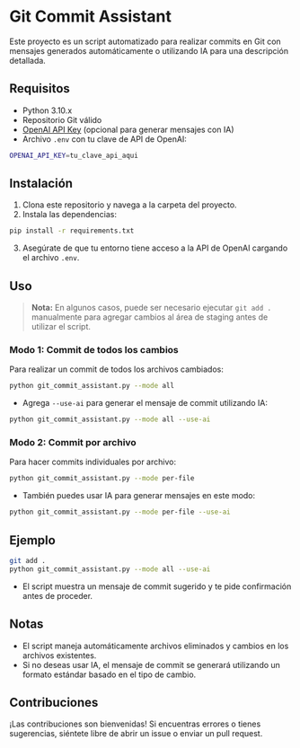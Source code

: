 
# Git Commit Assistant

Este proyecto es un script automatizado para realizar commits en Git con mensajes generados automáticamente o utilizando IA para una descripción detallada.

## Requisitos

- Python 3.10.x
- Repositorio Git válido
- [OpenAI API Key](https://platform.openai.com/signup) (opcional para generar mensajes con IA)
- Archivo `.env` con tu clave de API de OpenAI:

```bash
OPENAI_API_KEY=tu_clave_api_aqui
```

## Instalación

1. Clona este repositorio y navega a la carpeta del proyecto.
2. Instala las dependencias:

```bash
pip install -r requirements.txt
```

3. Asegúrate de que tu entorno tiene acceso a la API de OpenAI cargando el archivo `.env`.

## Uso

> **Nota:** En algunos casos, puede ser necesario ejecutar `git add .` manualmente para agregar cambios al área de staging antes de utilizar el script.

### Modo 1: Commit de todos los cambios

Para realizar un commit de todos los archivos cambiados:

```bash
python git_commit_assistant.py --mode all
```

- Agrega `--use-ai` para generar el mensaje de commit utilizando IA:

```bash
python git_commit_assistant.py --mode all --use-ai
```

### Modo 2: Commit por archivo

Para hacer commits individuales por archivo:

```bash
python git_commit_assistant.py --mode per-file
```

- También puedes usar IA para generar mensajes en este modo:

```bash
python git_commit_assistant.py --mode per-file --use-ai
```

## Ejemplo

```bash
git add .
python git_commit_assistant.py --mode all --use-ai
```

- El script muestra un mensaje de commit sugerido y te pide confirmación antes de proceder.

## Notas

- El script maneja automáticamente archivos eliminados y cambios en los archivos existentes.
- Si no deseas usar IA, el mensaje de commit se generará utilizando un formato estándar basado en el tipo de cambio.

## Contribuciones

¡Las contribuciones son bienvenidas! Si encuentras errores o tienes sugerencias, siéntete libre de abrir un issue o enviar un pull request.
